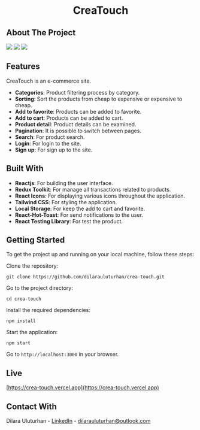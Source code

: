 <div align="center">
  <h1 align="center">CreaTouch</h1>
</div>

## About The Project
![](https://github.com/dilarauluturhan/crea-touch/assets/120499369/39dfbffe-4154-4124-9666-6e8738ce3548)
![](https://github.com/dilarauluturhan/crea-touch/assets/120499369/6761264e-d0ea-4a3c-a9b1-fec61c7c41a8)
![](https://github.com/dilarauluturhan/crea-touch/assets/120499369/4f01dd4e-cdfb-4a22-9eeb-d4a64ba75640)

## Features
CreaTouch is an e-commerce site.
- **Categories**: Product filtering process by category.
- **Sorting**: Sort the products from cheap to expensive or expensive to cheap.
- **Add to favorite**: Products can be added to favorite.
- **Add to cart**: Products can be added to cart.
- **Product detail**: Product details can be examined.
- **Pagination**: It is possible to switch between pages.
- **Search**: For product search.
- **Login**: For login to the site.
- **Sign up**: For sign up to the site.

## Built With
- **Reactjs**: For building the user interface.
- **Redux Toolkit**: For manage all transactions related to products.
- **React Icons**: For displaying various icons throughout the application.
- **Tailwind CSS**: For styling the application.
- **Local Storage**: For keep the add to cart and favorite.
- **React-Hot-Toast**: For send notifications to the user.
- **React Testing Library**: For test the product.

## Getting Started
To get the project up and running on your local machine, follow these steps:

Clone the repository:
````
git clone https://github.com/dilarauluturhan/crea-touch.git
````
Go to the project directory:
````
cd crea-touch
````
Install the required dependencies:
````
npm install
````
Start the application:
````
npm start
````
Go to `http://localhost:3000` in your browser.

## Live
[https://crea-touch.vercel.app](https://crea-touch.vercel.app)

## Contact With
Dilara Uluturhan - [LinkedIn](https://www.linkedin.com/in/dilarauluturhan/) - dilarauluturhan@outlook.com